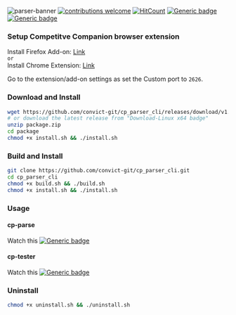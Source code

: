 ![parser-banner](https://user-images.githubusercontent.com/34399448/104093635-b8ea8b80-52b1-11eb-880c-9226b60fc83f.jpg)
[![contributions welcome](https://img.shields.io/badge/contributions-welcome-brightgreen.svg?style=flat)](https://github.com/convict-git/cp_parser_cli/issues) [![HitCount](http://hits.dwyl.com/convict-git/cp_parser_cli.svg)](http://hits.dwyl.com/convict-git/cp_parser_cli)
[![Generic badge](https://img.shields.io/badge/Made%20Out%20of-Frustation-black.svg)](https://www.youtube.com/watch?v=otiMil1kt1Y)
[![Generic badge](https://img.shields.io/badge/Download-Linux%20x64-blue.svg)](https://github.com/convict-git/cp_parser_cli/releases/download/v1.0.1/package.zip)

### Setup Competitve Companion browser extension

Install Firefox Add-on: [Link](https://addons.mozilla.org/en-US/firefox/addon/competitive-companion/) \
`or` \
Install Chrome Extension: [Link](https://chrome.google.com/webstore/detail/competitive-companion/cjnmckjndlpiamhfimnnjmnckgghkjbl)

Go to the extension/add-on settings as set the Custom port to `2626`.

### Download and Install

```bash
wget https://github.com/convict-git/cp_parser_cli/releases/download/v1.0.1/package.zip
# or download the latest release from "Download-Linux x64 badge"
unzip package.zip
cd package
chmod +x install.sh && ./install.sh
```

### Build and Install

```bash
git clone https://github.com/convict-git/cp_parser_cli.git
cd cp_parser_cli
chmod +x build.sh && ./build.sh
chmod +x install.sh && ./install.sh
```

### Usage

#### cp-parse

Watch this 
[![Generic badge](https://img.shields.io/badge/YouTube-Demo-blue.svg)](https://youtu.be/NZ1oSNwjzF8)

#### cp-tester
Watch this 
[![Generic badge](https://img.shields.io/badge/YouTube-Demo-blue.svg)](https://youtu.be/9aLfFaYXwGc)

### Uninstall
```bash
chmod +x uninstall.sh && ./uninstall.sh
```

